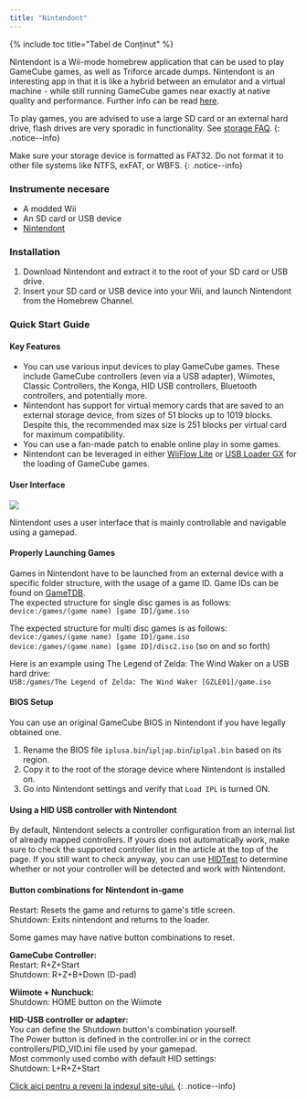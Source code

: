 ```yaml
---
title: "Nintendont"
---
```


{% include toc title="Tabel de Conținut" %}

Nintendont is a Wii-mode homebrew application that can be used to play GameCube games, as well as Triforce arcade dumps. Nintendont is an interesting app in that it is like a hybrid between an emulator and a virtual machine - while still running GameCube games near exactly at native quality and performance. Further info can be read [here](https://gbatemp.net/threads/nintendont.349258/).

To play games, you are advised to use a large SD card or an external hard drive, flash drives are very sporadic in functionality. See [storage FAQ](faq).
{: .notice--info}

Make sure your storage device is formatted as FAT32. Do not format it to other file systems like NTFS, exFAT, or WBFS.
{: .notice--info}

### Instrumente necesare

* A modded Wii
* An SD card or USB device
* [Nintendont](https://oscwii.org/library/app/Nintendont)

### Installation
1. Download Nintendont and extract it to the root of your SD card or USB drive.
1. Insert your SD card or USB device into your Wii, and launch Nintendont from the Homebrew Channel.

### Quick Start Guide

#### Key Features

+ You can use various input devices to play GameCube games. These include GameCube controllers (even via a USB adapter), Wiimotes, Classic Controllers, the Konga, HID USB controllers, Bluetooth controllers, and potentially more.
+ Nintendont has support for virtual memory cards that are saved to an external storage device, from sizes of 51 blocks up to 1019 blocks. Despite this, the recommended max size is 251 blocks per virtual card for maximum compatibility.
+ You can use a fan-made patch to enable online play in some games.
+ Nintendont can be leveraged in either [WiiFlow Lite](wii-loaders#wiiflow-lite) or [USB Loader GX](wii-loaders#usb-loader-gx) for the loading of GameCube games.

#### User Interface

![](/images/usb-loaders/nintendont-ui.png)

Nintendont uses a user interface that is mainly controllable and navigable using a gamepad.

#### Properly Launching Games

Games in Nintendont have to be launched from an external device with a specific folder structure, with the usage of a game ID. Game IDs can be found on [GameTDB](https://www.gametdb.com).<br> The expected structure for single disc games is as follows:<br> `device:/games/(game name) [game ID]/game.iso`

The expected structure for multi disc games is as follows:<br> `device:/games/(game name) [game ID]/game.iso`<br> `device:/games/(game name) [game ID]/disc2.iso` (so on and so forth)

Here is an example using The Legend of Zelda: The Wind Waker on a USB hard drive:<br> `USB:/games/The Legend of Zelda: The Wind Waker [GZLE01]/game.iso`

#### BIOS Setup

You can use an original GameCube BIOS in Nintendont if you have legally obtained one.

1. Rename the BIOS file `iplusa.bin`/`ipljap.bin`/`iplpal.bin` based on its region.
1. Copy it to the root of the storage device where Nintendont is installed on.
1. Go into Nintendont settings and verify that `Load IPL` is turned ON.

#### Using a HID USB controller with Nintendont

By default, Nintendont selects a controller configuration from an internal list of already mapped controllers. If yours does not automatically work, make sure to check the supported controller list in the article at the top of the page. If you still want to check anyway, you can use [HIDTest](https://oscwii.org/library/app/HIDTest) to determine whether or not your controller will be detected and work with Nintendont.

#### Button combinations for Nintendont in-game

Restart: Resets the game and returns to game's title screen.<br> Shutdown: Exits nintendont and returns to the loader.<br>

Some games may have native button combinations to reset.

**GameCube Controller:**<br> Restart: R+Z+Start<br> Shutdown: R+Z+B+Down (D-pad)

**Wiimote + Nunchuck:**<br> Shutdown: HOME button on the Wiimote

**HID-USB controller or adapter:**<br> You can define the Shutdown button's combination yourself.<br> The Power button is defined in the controller.ini or in the correct controllers/PID_VID.ini file used by your gamepad.<br> Most commonly used combo with default HID settings:<br> Shutdown: L+R+Z+Start

[Click aici pentru a reveni la indexul site-ului.](site-navigation)
{: .notice--info}
